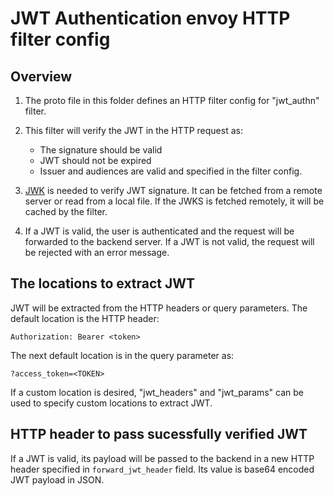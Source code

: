 # JWT Authentication envoy HTTP filter config

## Overview

1. The proto file in this folder defines an HTTP filter config for "jwt_authn" filter.

2. This filter will verify the JWT in the HTTP request as:
    - The signature should be valid
    - JWT should not be expired
    - Issuer and audiences are valid and specified in the filter config.

3. [JWK](https://tools.ietf.org/html/rfc7517#appendix-A) is needed to verify JWT signature. It can be fetched from a remote server or read from a local file. If the JWKS is fetched remotely, it will be cached by the filter.

3. If a JWT is valid, the user is authenticated and the request will be forwarded to the backend server. If a JWT is not valid, the request will be rejected with an error message.

## The locations to extract JWT

JWT will be extracted from the HTTP headers or query parameters. The default location is the HTTP header:
```
Authorization: Bearer <token>
```
The next default location is in the query parameter as:
```
?access_token=<TOKEN>
```

If a custom location is desired, "jwt_headers" and "jwt_params" can be used to specify custom locations to extract JWT.

## HTTP header to pass sucessfully verified JWT

If a JWT is valid, its payload will be passed to the backend in a new HTTP header specified in `forward_jwt_header` field. Its value is base64 encoded JWT payload in JSON.
